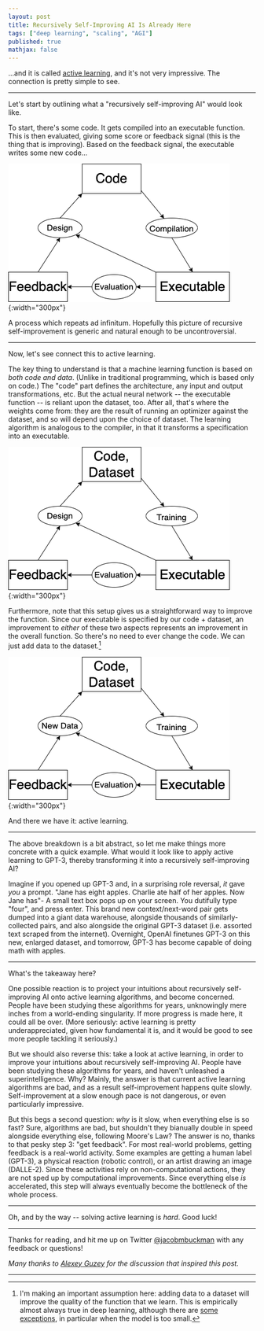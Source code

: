 ```yaml
---
layout: post
title: Recursively Self-Improving AI Is Already Here
tags: ["deep learning", "scaling", "AGI"]
published: true
mathjax: false
---
```


...and it is called [active learning](https://en.wikipedia.org/wiki/Active_learning_(machine_learning)), and it's not very impressive.
The connection is pretty simple to see.

---

Let's start by outlining what a "recursively self-improving AI" would look like.

To start, there's some code.
It gets compiled into an executable function.
This is then evaluated, giving some score or feedback signal (this is the thing that is improving).
Based on the feedback signal, the executable writes some new code...

![](/static/img/rsiai/fig0.png){:width="300px"}

A process which repeats ad infinitum.
Hopefully this picture of recursive self-improvement is generic and natural enough to be uncontroversial.

---

Now, let's see connect this to active learning.

The key thing to understand is that a machine learning function is based on *both code and data*.
(Unlike in traditional programming, which is based only on code.)
The "code" part defines the architecture, any input and output transformations, etc.
But the actual neural network -- the executable function -- is reliant upon the dataset, too.
After all, that's where the weights come from: they are the result of running an optimizer against the dataset, and so will depend upon the choice of dataset.
The learning algorithm is analogous to the compiler, in that it transforms a specification into an executable.

![](/static/img/rsiai/fig1.png){:width="300px"}

Furthermore, note that this setup gives us a straightforward way to improve the function.
Since our executable is specified by our code + dataset, an improvement to *either* of these two aspects represents an improvement in the overall function.
So there's no need to ever change the code.
We can just add data to the dataset.[^0]

![](/static/img/rsiai/fig2.png){:width="300px"}

And there we have it: active learning.

---

The above breakdown is a bit abstract, so let me make things more concrete with a quick example.
What would it look like to apply active learning to GPT-3, thereby transforming it into a recursively self-improving AI?

Imagine if you opened up GPT-3 and, in a surprising role reversal, *it* gave *you* a prompt.
"Jane has eight apples. Charlie ate half of her apples. Now Jane has"-
A small text box pops up on your screen.
You dutifully type "four", and press enter.
This brand new context/next-word pair gets dumped into a giant data warehouse, alongside thousands of similarly-collected pairs, and also alongside the original GPT-3 dataset (i.e. assorted text scraped from the internet).
Overnight, OpenAI finetunes GPT-3 on this new, enlarged dataset, and tomorrow, GPT-3 has become capable of doing math with apples.

---

What's the takeaway here?

One possible reaction is to project your intuitions about recursively self-improving AI onto active learning algorithms, and become concerned.
People have been studying these algorithms for years, unknowingly mere inches from a world-ending singularity.
If more progress is made here, it could all be over.
(More seriously: active learning is pretty underappreciated, given how fundamental it is, and it would be good to see more people tackling it seriously.)

But we should also reverse this: take a look at active learning, in order to improve your intuitions about recursively self-improving AI.
People have been studying these algorithms for years, and haven't unleashed a superintelligence.
Why?
Mainly, the answer is that current active learning algorithms are bad, and as a result self-improvement happens quite slowly.
Self-improvement at a slow enough pace is not dangerous, or even particularly impressive.

But this begs a second question: *why* is it slow, when everything else is so fast?
Sure, algorithms are bad, but shouldn't they bianually double in speed alongside everything else, following Moore's Law?
The answer is no, thanks to that pesky step 3: "get feedback".
For most real-world problems, getting feedback is a real-world activity.
Some examples are getting a human label (GPT-3), a physical reaction (robotic control), or an artist drawing an image (DALLE-2).
Since these activities rely on non-computational actions, they are not sped up by computational improvements.
Since everything else *is* accelerated, this step will always eventually become the bottleneck of the whole process.

---

Oh, and by the way -- solving active learning is *hard*.
Good luck!

---

Thanks for reading, and hit me up on Twitter [@jacobmbuckman](https://twitter.com/jacobmbuckman) with any feedback or questions!

*Many thanks to [Alexey Guzey](https://guzey.com/) for the discussion that inspired this post.*

---

[^0]: I'm making an important assumption here: adding data to a dataset will improve the quality of the function that we learn. This is empirically almost always true in deep learning, although there are [some exceptions](https://arxiv.org/abs/1912.02292), in particular when the model is too small.